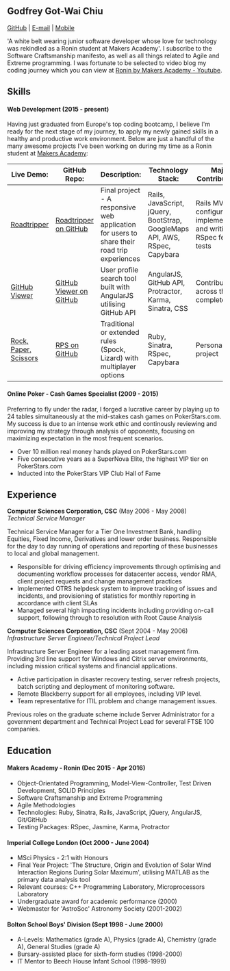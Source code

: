 ## Godfrey Got-Wai Chiu
[GitHub](https://github.com/ggwc82) | [E-mail](gotwai@gmail.com) | [Mobile](07939976723)

'A white belt wearing junior software developer whose love for technology was rekindled as a Ronin student at Makers Academy'. I subscribe to the Software Craftsmanship manifesto, as well as all things related to Agile and Extreme programming. I was fortunate to be selected to video blog my coding journey which you can view at [Ronin by Makers Academy - Youtube](http://bit.ly/1qKGkCf).

## Skills

#### Web Development (2015 - present)

Having just graduated from Europe's top coding bootcamp, I believe I'm ready for the next stage of my journey, to apply my newly gained skills in a healthy and productive work environment. Below are just a handful of the many awesome projects I've been working on during my time as a Ronin student at [Makers Academy](http://bit.ly/1Mq87S1):

|Live Demo: | GitHub Repo: | Description: | Technology Stack: | Major Contributions: |
|---|---|---|---|---|
|[Roadtripper](http://bit.ly/1S1vPB3)|[Roadtripper on GitHub](http://bit.ly/1StXBW5) | Final project - A responsive web application for users to share their road trip experiences | Rails, JavaScript, jQuery, BootStrap, GoogleMaps API, AWS, RSpec, Capybara | Rails MVC configuration, implementation and writing RSpec feature tests  
|[GitHub Viewer](http://bit.ly/1TNano4)|[GitHub Viewer on GitHub](http://bit.ly/1Q3oTkK) | User profile search tool built with AngularJS utilising GitHub API | AngularJS, GitHub API, Protractor, Karma, Sinatra, CSS | Contributions across the complete stack
|[Rock, Paper, Scissors](http://bit.ly/23pzDqk)|[RPS on GitHub](http://bit.ly/1Wo1AcN) | Traditional or extended rules (Spock, Lizard) with multiplayer options | Ruby, Sinatra, RSpec, Capybara | Personal project

#### Online Poker - Cash Games Specialist (2009 - 2015)

Preferring to fly under the radar, I forged a lucrative career by playing up to 24 tables simultaneously at the mid-stakes cash games on PokerStars.com. My success is due to an intense work ethic and continously reviewing and improving my strategy through analysis of opponents, focusing on maximizing expectation in the most frequent scenarios.

- Over 10 million real money hands played on PokerStars.com
- Five consecutive years as a SuperNova Elite, the highest VIP tier on PokerStars.com
- Inducted into the PokerStars VIP Club Hall of Fame 

## Experience

**Computer Sciences Corporation, CSC** (May 2006 - May 2008)    
*Technical Service Manager*

Technical Service Manager for a Tier One Investment Bank, handling Equities, Fixed Income, Derivatives and lower order business. Responsible for the day to day running of operations and reporting of these businesses to local and global management.

- Responsible for driving efficiency improvements through optimising and documenting workflow processes for datacenter access, vendor RMA, client project requests and change management practices
- Implemented OTRS helpdesk system to improve tracking of issues and incidents, and provisioning of statistics for monthly reporting in accordance with client SLAs
- Managed several high impacting incidents including providing on-call support, following through to resolution with Root Cause Analysis

**Computer Sciences Corporation, CSC** (Sept 2004 - May 2006)   
*Infrastructure Server Engineer/Technical Project Lead*

Infrastructure Server Engineer for a leading asset management firm. Providing 3rd line support for Windows and Citrix server environments, including mission critical systems and financial applications.

- Active participation in disaster recovery testing, server refresh projects, batch scripting and deployment of monitoring software. 
- Remote Blackberry support for all employees, including VIP level. 
- Team representative for ITIL problem and change management issues.

Previous roles on the graduate scheme include Server Administrator for a government department and Technical Project Lead for several FTSE 100 companies.

## Education

#### Makers Academy - Ronin (Dec 2015 - Apr 2016)

- Object-Orientated Programming, Model-View-Controller, Test Driven Development, SOLID Principles
- Software Craftsmanship and Extreme Programming
- Agile Methodologies
- Technologies: Ruby, Sinatra, Rails, JavaScript, jQuery, AngularJS, Git/GitHub
- Testing Packages: RSpec, Jasmine, Karma, Protractor

#### Imperial College London (Oct 2000 - June 2004)

- MSci Physics - 2:1 with Honours
- Final Year Project: 'The Structure, Origin and Evolution of Solar Wind Interaction Regions During Solar Maximum', utilising MATLAB as the primary data analysis tool
- Relevant courses: C++ Programming Laboratory, Microprocessors Laboratory
- Undergraduate award for academic performance (2000)
- Webmaster for 'AstroSoc' Astronomy Society (2001-2002)

#### Bolton School Boys' Division (Sept 1998 - June 2000)

- A-Levels: Mathematics (grade A), Physics (grade A), Chemistry (grade A), General Studies (grade A)
- Bursary-assisted place for sixth-form studies (1998-2000)
- IT Mentor to Beech House Infant School (1998-1999)
